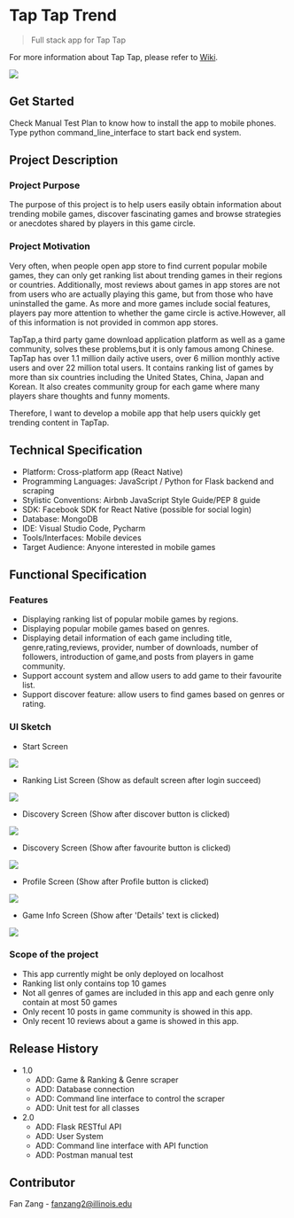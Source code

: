 # Tap Tap Trend
> Full stack app for Tap Tap

For more information about Tap Tap, please refer to [Wiki](https://zh.wikipedia.org/wiki/TapTap).

![](https://upload.wikimedia.org/wikipedia/zh/a/a9/TapTap_logo.png)

## Get Started

Check Manual Test Plan to know how to install the app to mobile phones.
Type python command_line_interface to start back end system.

## Project Description

### Project Purpose
The purpose of this project is to help users easily obtain information about trending mobile games, discover
fascinating games and browse strategies or anecdotes shared by players in this game circle. 

### Project Motivation
Very often, when people open app store to find current popular mobile games, they can only get ranking list about 
trending games in their regions or countries. Additionally, most reviews about games in app stores are not from users
who are actually playing this game, but from those who have uninstalled the game. As more and more games include social 
features, players pay more attention to whether the game circle is active.However, all of this information is not provided
in common app stores.

TapTap,a third party game download application platform as well as a game community, solves these problems,but it is only famous
among Chinese. TapTap has over 1.1 million daily active users, over 6 million monthly active users and over 22 million total users.
It contains ranking list of games by more than six countries including the United States, China, Japan and Korean. It 
also creates community group for each game where many players share thoughts and funny moments. 

Therefore, I want to develop a mobile app that help users quickly get trending content in TapTap.


## Technical Specification
- Platform: Cross-platform app (React Native)
- Programming Languages: JavaScript / Python for Flask backend and scraping
- Stylistic Conventions: Airbnb JavaScript Style Guide/PEP 8 guide
- SDK: Facebook SDK for React Native (possible for social login)
- Database: MongoDB
- IDE: Visual Studio Code, Pycharm
- Tools/Interfaces: Mobile devices
- Target Audience: Anyone interested in mobile games

## Functional Specification
### Features
- Displaying ranking list of popular mobile games by regions.
- Displaying popular mobile games based on genres.
- Displaying detail information of each game including title, genre,rating,reviews, provider, number of downloads, number of followers,
introduction of game,and posts from players in game community.
- Support account system and allow users to add game to their favourite list.
- Support discover feature: allow users to find games based on genres or rating.

### UI Sketch
- Start Screen

![](https://i.ibb.co/BjbVjLN/Final-project-start-screen.jpg)

- Ranking List Screen (Show as default screen after login succeed)

![](https://i.ibb.co/f8G9Nx1/Ranking-Screen.jpg)

- Discovery Screen (Show after discover button is clicked)

![](https://i.ibb.co/NpXKZwX/Discover-Screen.jpg)

- Discovery Screen (Show after favourite button is clicked)

![](https://i.ibb.co/9mX9LDY/Favourite-Screen.jpg)

- Profile Screen (Show after Profile button is clicked)

![](https://i.ibb.co/LP1z0d0/Profile-Screen.jpg)

- Game Info Screen (Show after 'Details' text is clicked)

![](https://i.ibb.co/nbWtfCf/Game-Info-Screen.jpg)

### Scope of the project
- This app currently might be only deployed on localhost
- Ranking list only contains top 10 games
- Not all genres of games are included in this app and each genre only contain at most 50 games
- Only recent 10 posts in game community is showed in this app.
- Only recent 10 reviews about a game is showed in this app.

## Release History

* 1.0 
    * ADD: Game & Ranking & Genre scraper
    * ADD: Database connection
    * ADD: Command line interface to control the scraper
    * ADD: Unit test for all classes
* 2.0 
    * ADD: Flask RESTful API
    * ADD: User System
    * ADD: Command line interface with API function
    * ADD: Postman manual test

    
## Contributor

Fan Zang - fanzang2@illinois.edu


